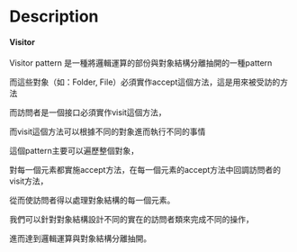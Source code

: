 # Description

#### Visitor

Visitor pattern 是一種將邏輯運算的部份與對象結構分離抽開的一種pattern

而這些對象（如：Folder, File）必須實作accept這個方法，這是用來被受訪的方法

而訪問者是一個接口必須實作visit這個方法，

而visit這個方法可以根據不同的對象進而執行不同的事情

這個pattern主要可以遍歷整個對象，

對每一個元素都實施accept方法，在每一個元素的accept方法中回調訪問者的visit方法，

從而使訪問者得以處理對象結構的每一個元素。

我們可以針對對象結構設計不同的實在的訪問者類來完成不同的操作，

進而達到邏輯運算與對象結構分離抽開。
